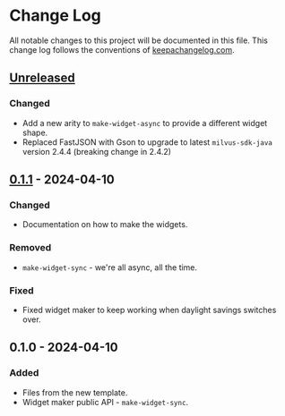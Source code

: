 # Change Log
All notable changes to this project will be documented in this file. This change log follows the conventions of [keepachangelog.com](http://keepachangelog.com/).

## [Unreleased]
### Changed
- Add a new arity to `make-widget-async` to provide a different widget shape.
- Replaced FastJSON with Gson to upgrade to latest `milvus-sdk-java` version 2.4.4 (breaking change in 2.4.2) 

## [0.1.1] - 2024-04-10
### Changed
- Documentation on how to make the widgets.

### Removed
- `make-widget-sync` - we're all async, all the time.

### Fixed
- Fixed widget maker to keep working when daylight savings switches over.

## 0.1.0 - 2024-04-10
### Added
- Files from the new template.
- Widget maker public API - `make-widget-sync`.

[Unreleased]: https://github.com/constacts/milvus-clj/compare/0.1.1...HEAD
[0.1.1]: https://github.com/constacts/milvus-clj/compare/0.1.0...0.1.1
